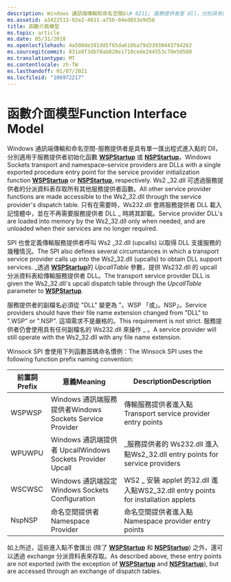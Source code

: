 ```yaml
---
description: Windows 通訊端傳輸和命名空間&\# 8211; 服務提供者是 dll，分別具有服務提供者初始化函數 WSPStartup 或 NSPStartup 的單一匯出程式進入點。
ms.assetid: a3422513-92e2-4011-a756-04ed853e9d56
title: 函數介面模型
ms.topic: article
ms.date: 05/31/2018
ms.openlocfilehash: 4a500de391dd5f65da610ba79d33938443794262
ms.sourcegitcommit: 831e8f3db78ab820e1710cede244553c70e50500
ms.translationtype: MT
ms.contentlocale: zh-TW
ms.lasthandoff: 01/07/2021
ms.locfileid: "106972217"
---
```

# <a name="function-interface-model"></a><span data-ttu-id="6879e-103">函數介面模型</span><span class="sxs-lookup"><span data-stu-id="6879e-103">Function Interface Model</span></span>

<span data-ttu-id="6879e-104">Windows 通訊端傳輸和命名空間-服務提供者是具有單一匯出程式進入點的 Dll，分別適用于服務提供者初始化函數 [**WSPStartup**](/windows/desktop/api/Ws2spi/nf-ws2spi-wspstartup) 或 [**NSPStartup**](/windows/desktop/api/Ws2spi/nf-ws2spi-nspstartup)。</span><span class="sxs-lookup"><span data-stu-id="6879e-104">Windows Sockets transport and namespace–service providers are DLLs with a single exported procedure entry point for the service provider initialization function [**WSPStartup**](/windows/desktop/api/Ws2spi/nf-ws2spi-wspstartup) or [**NSPStartup**](/windows/desktop/api/Ws2spi/nf-ws2spi-nspstartup), respectively.</span></span> <span data-ttu-id="6879e-105">Ws2 \_32.dll 可透過服務提供者的分派資料表存取所有其他服務提供者函數。</span><span class="sxs-lookup"><span data-stu-id="6879e-105">All other service provider functions are made accessible to the Ws2\_32.dll through the service provider's dispatch table.</span></span> <span data-ttu-id="6879e-106">只有在需要時，Ws232.dll 會將服務提供者 DLL 載入記憶體中，並在不再需要服務提供者 DLL \_ 時將其卸載。</span><span class="sxs-lookup"><span data-stu-id="6879e-106">Service provider DLL's are loaded into memory by the Ws2\_32.dll only when needed, and are unloaded when their services are no longer required.</span></span>

<span data-ttu-id="6879e-107">SPI 也會定義傳輸服務提供者呼叫 Ws2 \_32.dll (upcalls) 以取得 DLL 支援服務的幾種情況。</span><span class="sxs-lookup"><span data-stu-id="6879e-107">The SPI also defines several circumstances in which a transport service provider calls up into the Ws2\_32.dll (upcalls) to obtain DLL support services.</span></span> <span data-ttu-id="6879e-108">\_透過 [**WSPStartup**](/windows/desktop/api/Ws2spi/nf-ws2spi-wspstartup)的 *UpcallTable* 參數，提供 Ws232.dll 的 upcall 分派資料表給傳輸服務提供者 DLL。</span><span class="sxs-lookup"><span data-stu-id="6879e-108">The transport service provider DLL is given the Ws2\_32.dll's upcall dispatch table through the *UpcallTable* parameter to [**WSPStartup**](/windows/desktop/api/Ws2spi/nf-ws2spi-wspstartup).</span></span>

<span data-ttu-id="6879e-109">服務提供者的副檔名必須從 "DLL" 變更為 "。WSP 「或」。NSP」。</span><span class="sxs-lookup"><span data-stu-id="6879e-109">Service providers should have their file name extension changed from "DLL" to ".WSP" or ".NSP".</span></span> <span data-ttu-id="6879e-110">這項需求不是嚴格的。</span><span class="sxs-lookup"><span data-stu-id="6879e-110">This requirement is not strict.</span></span> <span data-ttu-id="6879e-111">服務提供者仍會使用具有任何副檔名的 Ws232.dll 來操作 \_ 。</span><span class="sxs-lookup"><span data-stu-id="6879e-111">A service provider will still operate with the Ws2\_32.dll with any file name extension.</span></span>

<span data-ttu-id="6879e-112">Winsock SPI 會使用下列函數首碼命名慣例：</span><span class="sxs-lookup"><span data-stu-id="6879e-112">The Winsock SPI uses the following function prefix naming convention:</span></span>

| <span data-ttu-id="6879e-113">前置詞</span><span class="sxs-lookup"><span data-stu-id="6879e-113">Prefix</span></span> | <span data-ttu-id="6879e-114">意義</span><span class="sxs-lookup"><span data-stu-id="6879e-114">Meaning</span></span>                          | <span data-ttu-id="6879e-115">Description</span><span class="sxs-lookup"><span data-stu-id="6879e-115">Description</span></span>                                       |
|--------|----------------------------------|---------------------------------------------------|
| <span data-ttu-id="6879e-116">WSP</span><span class="sxs-lookup"><span data-stu-id="6879e-116">WSP</span></span>    | <span data-ttu-id="6879e-117">Windows 通訊端服務提供者</span><span class="sxs-lookup"><span data-stu-id="6879e-117">Windows Sockets Service Provider</span></span> | <span data-ttu-id="6879e-118">傳輸服務提供者進入點</span><span class="sxs-lookup"><span data-stu-id="6879e-118">Transport service provider entry points</span></span>           |
| <span data-ttu-id="6879e-119">WPU</span><span class="sxs-lookup"><span data-stu-id="6879e-119">WPU</span></span>    | <span data-ttu-id="6879e-120">Windows 通訊端提供者 Upcall</span><span class="sxs-lookup"><span data-stu-id="6879e-120">Windows Sockets Provider Upcall</span></span>  | <span data-ttu-id="6879e-121">\_服務提供者的 Ws232.dll 進入點</span><span class="sxs-lookup"><span data-stu-id="6879e-121">Ws2\_32.dll entry points for service providers</span></span>    |
| <span data-ttu-id="6879e-122">WSC</span><span class="sxs-lookup"><span data-stu-id="6879e-122">WSC</span></span>    | <span data-ttu-id="6879e-123">Windows 通訊端設定</span><span class="sxs-lookup"><span data-stu-id="6879e-123">Windows Sockets Configuration</span></span>    | <span data-ttu-id="6879e-124">WS2 \_ 安裝 applet 的32.dll 進入點</span><span class="sxs-lookup"><span data-stu-id="6879e-124">WS2\_32.dll entry points for installation applets</span></span> |
| <span data-ttu-id="6879e-125">Nsp</span><span class="sxs-lookup"><span data-stu-id="6879e-125">NSP</span></span>    | <span data-ttu-id="6879e-126">命名空間提供者</span><span class="sxs-lookup"><span data-stu-id="6879e-126">Namespace Provider</span></span>               | <span data-ttu-id="6879e-127">命名空間提供者進入點</span><span class="sxs-lookup"><span data-stu-id="6879e-127">Namespace provider entry points</span></span>                   |



 

<span data-ttu-id="6879e-128">如上所述，這些進入點不會匯出 (除了 [**WSPStartup**](/windows/desktop/api/Ws2spi/nf-ws2spi-wspstartup) 和 [**NSPStartup**](/windows/desktop/api/Ws2spi/nf-ws2spi-nspstartup)) 之外，還可以透過 exchange 分派資料表來存取。</span><span class="sxs-lookup"><span data-stu-id="6879e-128">As described above, these entry points are not exported (with the exception of [**WSPStartup**](/windows/desktop/api/Ws2spi/nf-ws2spi-wspstartup) and [**NSPStartup**](/windows/desktop/api/Ws2spi/nf-ws2spi-nspstartup)), but are accessed through an exchange of dispatch tables.</span></span>

 

 




